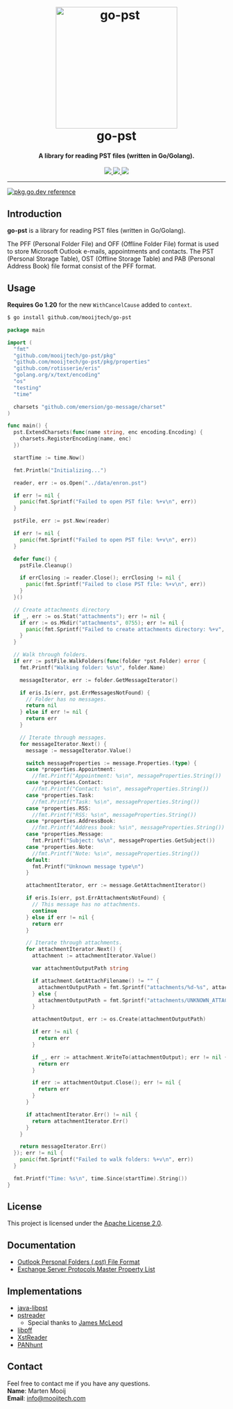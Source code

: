 <h1 align="center">
  <br>
  <a href="https://github.com/mooijtech/go-pst"><img src="https://i.imgur.com/LIicreP.png" alt="go-pst" width="280"></a>
  <br>
  go-pst
  <br>
</h1>

<h4 align="center">A library for reading PST files (written in Go/Golang).</h4>

<p align="center">
  <a href="https://github.com/mooijtech/go-pst/blob/master/LICENSE.txt">
      <img src="https://img.shields.io/badge/license-Apache%202-blue.svg?style=flat-square">
  </a>
  <a href="https://github.com/mooijtech/go-pst/issues">
    <img src="https://img.shields.io/github/issues/mooijtech/go-pst.svg?style=flat-square">
  </a>
  <a href="https://github.com/mooijtech/go-pst">
      <img src="https://img.shields.io/badge/contributions-welcome-brightgreen.svg?style=flat-square">
  </a>
</p>

---

[![pkg.go.dev reference](https://img.shields.io/badge/pkg.go.dev-reference-007d9c?logo=go&logoColor=white&style=flat-square)](https://pkg.go.dev/github.com/mooijtech/go-pst/v5)

## Introduction

**go-pst** is a library for reading PST files (written in Go/Golang).

The PFF (Personal Folder File) and OFF (Offline Folder File) format is used to store Microsoft Outlook e-mails, appointments and contacts. The PST (Personal Storage Table), OST (Offline Storage Table) and PAB (Personal Address Book) file format consist of the PFF format.

## Usage

**Requires Go 1.20** for the new `WithCancelCause` added to `context`.

```bash
$ go install github.com/mooijtech/go-pst
```

```go
package main

import (
  "fmt"
  "github.com/mooijtech/go-pst/pkg"
  "github.com/mooijtech/go-pst/pkg/properties"
  "github.com/rotisserie/eris"
  "golang.org/x/text/encoding"
  "os"
  "testing"
  "time"

  charsets "github.com/emersion/go-message/charset"
)

func main() {
  pst.ExtendCharsets(func(name string, enc encoding.Encoding) {
    charsets.RegisterEncoding(name, enc)
  })

  startTime := time.Now()

  fmt.Println("Initializing...")

  reader, err := os.Open("../data/enron.pst")

  if err != nil {
    panic(fmt.Sprintf("Failed to open PST file: %+v\n", err))
  }

  pstFile, err := pst.New(reader)

  if err != nil {
    panic(fmt.Sprintf("Failed to open PST file: %+v\n", err))
  }

  defer func() {
    pstFile.Cleanup()

    if errClosing := reader.Close(); errClosing != nil {
      panic(fmt.Sprintf("Failed to close PST file: %+v\n", err))
    }
  }()

  // Create attachments directory
  if _, err := os.Stat("attachments"); err != nil {
    if err := os.Mkdir("attachments", 0755); err != nil {
      panic(fmt.Sprintf("Failed to create attachments directory: %+v", err))
    }
  }

  // Walk through folders.
  if err := pstFile.WalkFolders(func(folder *pst.Folder) error {
    fmt.Printf("Walking folder: %s\n", folder.Name)

    messageIterator, err := folder.GetMessageIterator()

    if eris.Is(err, pst.ErrMessagesNotFound) {
      // Folder has no messages.
      return nil
    } else if err != nil {
      return err
    }

    // Iterate through messages.
    for messageIterator.Next() {
      message := messageIterator.Value()

      switch messageProperties := message.Properties.(type) {
      case *properties.Appointment:
        //fmt.Printf("Appointment: %s\n", messageProperties.String())
      case *properties.Contact:
        //fmt.Printf("Contact: %s\n", messageProperties.String())
      case *properties.Task:
        //fmt.Printf("Task: %s\n", messageProperties.String())
      case *properties.RSS:
        //fmt.Printf("RSS: %s\n", messageProperties.String())
      case *properties.AddressBook:
        //fmt.Printf("Address book: %s\n", messageProperties.String())
      case *properties.Message:
        fmt.Printf("Subject: %s\n", messageProperties.GetSubject())
      case *properties.Note:
        //fmt.Printf("Note: %s\n", messageProperties.String())
      default:
        fmt.Printf("Unknown message type\n")
      }

      attachmentIterator, err := message.GetAttachmentIterator()

      if eris.Is(err, pst.ErrAttachmentsNotFound) {
        // This message has no attachments.
        continue
      } else if err != nil {
        return err
      }

      // Iterate through attachments.
      for attachmentIterator.Next() {
        attachment := attachmentIterator.Value()

        var attachmentOutputPath string

        if attachment.GetAttachFilename() != "" {
          attachmentOutputPath = fmt.Sprintf("attachments/%d-%s", attachment.Identifier, attachment.GetAttachFilename())
        } else {
          attachmentOutputPath = fmt.Sprintf("attachments/UNKNOWN_ATTACHMENT_FILE_NAME_%d", attachment.Identifier)
        }

        attachmentOutput, err := os.Create(attachmentOutputPath)

        if err != nil {
          return err
        }

        if _, err := attachment.WriteTo(attachmentOutput); err != nil {
          return err
        }

        if err := attachmentOutput.Close(); err != nil {
          return err
        }
      }

      if attachmentIterator.Err() != nil {
        return attachmentIterator.Err()
      }
    }

    return messageIterator.Err()
  }); err != nil {
    panic(fmt.Sprintf("Failed to walk folders: %+v\n", err))
  }

  fmt.Printf("Time: %s\n", time.Since(startTime).String())
}
```

## License 

This project is licensed under the [Apache License 2.0]().

## Documentation

- [Outlook Personal Folders (.pst) File Format](https://github.com/mooijtech/go-pst/blob/master/docs/README.md)
- [Exchange Server Protocols Master Property List](https://learn.microsoft.com/en-us/openspecs/exchange_server_protocols/ms-oxprops/f6ab1613-aefe-447d-a49c-18217230b148)

## Implementations

- [java-libpst](https://github.com/rjohnsondev/java-libpst)
- [pstreader](https://github.com/Jmcleodfoss/pstreader)
  - Special thanks to [James McLeod](https://github.com/Jmcleodfoss)
- [libpff](https://github.com/libyal/libpff)
- [XstReader](https://github.com/Dijji/XstReader)
- [PANhunt](https://github.com/Dionach/PANhunt/blob/master/pst.py)

## Contact

Feel free to contact me if you have any questions.<br/>
**Name**: Marten Mooij<br/>
**Email**: info@mooijtech.com<br/>